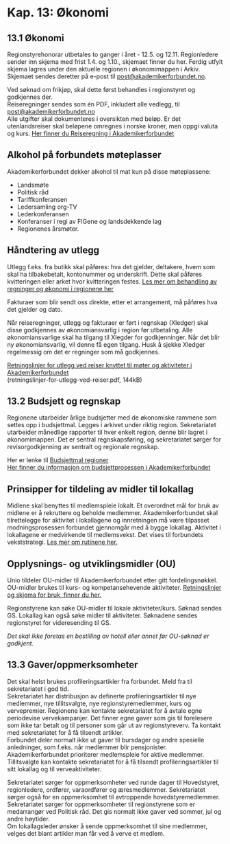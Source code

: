 # Kap. 13: Økonomi


## 13.1 Økonomi

Regionstyrehonorar utbetales to ganger i året - 12.5. og 12.11. Regionledere sender inn skjema med frist 1.4. og 1.10., skjemaet finner du her. Ferdig utfylt skjema lagres under den aktuelle regionen i økonomimappen i Arkiv. Skjemaet sendes deretter på e-post til  [post@akademikerforbundet.no](mailto:post@akademikerforbundet.no).  
  
Ved søknad om frikjøp, skal dette først behandles i regionstyret og godkjennes der.  
Reiseregninger sendes som én PDF, inkludert alle vedlegg, til  [post@akademikerforbundet.no](mailto:post@akademikerforbundet.no)  
Alle utgifter skal dokumenteres i oversikten med beløp. Er det utenlandsreiser skal beløpene omregnes i norske kroner, men oppgi valuta og kurs.  [Her finner du Reiseregning i Akademikerforbundet](https://www.akademikerforbundet.no/kurs/kursinformasjon/)

## Alkohol på forbundets møteplasser

Akademikerforbundet dekker alkohol til mat kun på disse møteplassene:

-   Landsmøte
-   Politisk råd
-   Tariffkonferansen
-   Ledersamling org-TV
-   Lederkonferansen
-   Konferanser i regi av FIGene og landsdekkende lag
-   Regionenes årsmøter.

## Håndtering av utlegg

Utlegg f.eks. fra butikk skal påføres: hva det gjelder, deltakere, hvem som skal ha tilbakebetalt, kontonummer og underskrift. Dette skal påføres kvitteringen eller arket hvor kvitteringen festes.  [Les mer om behandling av regninger og økonomi i regionene her](https://akademikerforbundetno.sharepoint.com/:b:/s/Dokumentsenter/EfZbbZVbAcJOqwyckzxbGu4BBtnpcYnQCL9l_pyC0clphA?e=e4TAr4)  
  
Fakturaer som blir sendt oss direkte, etter et arrangement, må påføres hva det gjelder og dato.  
  
Når reiseregninger, utlegg og fakturaer er ført i regnskap (Xledger) skal disse godkjennes av økonomiansvarlig i region før utbetaling. Alle økonomiansvarlige skal ha tilgang til Xlegder for godkjenninger. Når det blir ny økonomiansvarlig, vil denne få egen tilgang. Husk å sjekke Xledger regelmessig om det er regninger som må godkjennes.

[Retningslinjer for utlegg ved reiser knyttet til møter og aktiviteter i Akademikerforbundet](https://www.akademikerforbundet.no/sfiles/4/16/60/4/file/retningslinjer-for-utlegg-ved-reiser.pdf)  
(retningslinjer-for-utlegg-ved-reiser.pdf, 144kB)

## 13.2 Budsjett og regnskap

Regionene utarbeider årlige budsjetter med de økonomiske rammene som settes opp i budsjettmal. Legges i arkivet under riktig region. Sekretariatet utarbeider månedlige rapporter til hver enkelt region, denne blir lagret i økonomimappen. Det er sentral regnskapsføring, og sekretariatet sørger for revisorgodkjenning av sentralt og regionale regnskap.  
  
Her er lenke til  [Budsjettmal regioner](https://akademikerforbundetno.sharepoint.com/:x:/s/Dokumentsenter/EdfHp9xJvhlMisJYqvt4-7UBzPlxxfhShcfavMlxfjjZVg?e=ZeI3UT)  
[Her finner du informasjon om budsjettprosessen i Akademikerforbundet](https://akademikerforbundetno.sharepoint.com/:w:/s/Dokumentsenter/ETfZS66NYMBBpazqJI--x5sBlmQhxbCEoNvRUCzDEpTCBQ?e=wqAFGo)

## Prinsipper for tildeling av midler til lokallag

Midlene skal benyttes til medlemspleie lokalt. Et overordnet mål for bruk av midlene er å rekruttere og beholde medlemmer. Akademikerforbundet skal tilrettelegge for aktivitet i lokallagene og innretningen må være tilpasset modningsprosessen forbundet gjennomgår med å bygge lokallag. Aktivitet i lokallagene er medvirkende til medlemsvekst. Det vises til forbundets vekststrategi.  [Les mer om rutinene her.](https://akademikerforbundetno.sharepoint.com/:w:/s/Dokumentsenter/EZAgXn9iZjFEukuNr2mqEysB-aDLWe6RD_CbHtefp27AyA?e=h4QJkj)

## Opplysnings- og utviklingsmidler (OU)

Unio tildeler OU-midler til Akademikerforbundet etter gitt fordelingsnøkkel. OU-midler brukes til kurs- og kompetansehevende aktiviteter.  [Retningslinjer og skjema for bruk, finner du her.](https://akademikerforbundetno.sharepoint.com/arkiv/Regioner/Forms/AllItems.aspx?id=%2Farkiv%2FRegioner%2FRegionstyreh%C3%A5ndbok%2F%C3%98konomi%2FOU&p=true&ga=1)

Regionstyrene kan søke OU-midler til lokale aktiviteter/kurs. Søknad sendes GS. Lokallag kan også søke midler til aktiviteter. Søknadene sendes regionstyret for videresending til GS.  
  
_Det skal ikke foretas en bestilling av hotell eller annet før OU-søknad er godkjent._

## 13.3 Gaver/oppmerksomheter

Det skal helst brukes profileringsartikler fra forbundet. Meld fra til sekretariatet i god tid.  
Sekretariatet har distribusjon av definerte profileringsartikler til nye medlemmer, nye tillitsvalgte, nye regionstyremedlemmer, kurs og vervepremier. Regionene kan kontakte sekretariatet for å avtale egne periodevise vervekampanjer. Det finner egne gaver som gis til forelesere som ikke tar betalt og til personer som går ut av regionstyreverv. Ta kontakt med sekretariatet for å få tilsendt artikler.  
Forbundet deler normalt ikke ut gaver til bursdager og andre spesielle anledninger, som f.eks. når medlemmer blir pensjonister. Akademikerforbundet prioriterer medlemspleie for aktive medlemmer. Tillitsvalgte kan kontakte sekretariatet for å få tilsendt profileringsartikler til sitt lokallag og til verveaktiviteter.  
  
Sekretariatet sørger for oppmerksomheter ved runde dager til Hovedstyret, regionledere, ordfører, varaordfører og æresmedlemmer. Sekretariatet sørger også for en oppmerksomhet til avtroppende hovedstyremedlemmer. Sekretariatet sørger for oppmerksomheter til regionstyrene som er medarrangør ved Politisk råd. Det gis normalt ikke gaver ved sommer, jul og andre høytider.  
Om lokallagsleder ønsker å sende oppmerksomhet til sine medlemmer, velges det blant artikler man får ved å verve et medlem.